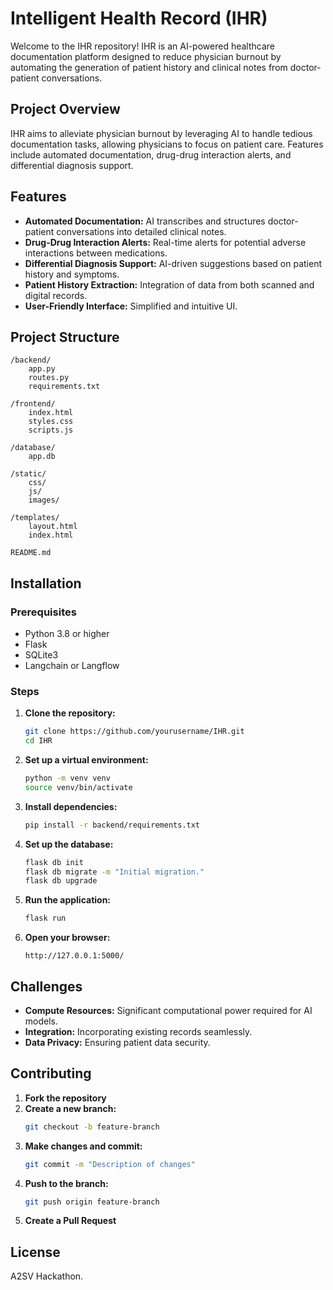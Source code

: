
# Intelligent Health Record (IHR)

Welcome to the IHR repository! IHR is an AI-powered healthcare documentation platform designed to reduce physician burnout by automating the generation of patient history and clinical notes from doctor-patient conversations.

## Project Overview

IHR aims to alleviate physician burnout by leveraging AI to handle tedious documentation tasks, allowing physicians to focus on patient care. Features include automated documentation, drug-drug interaction alerts, and differential diagnosis support.

## Features

- **Automated Documentation:** AI transcribes and structures doctor-patient conversations into detailed clinical notes.
- **Drug-Drug Interaction Alerts:** Real-time alerts for potential adverse interactions between medications.
- **Differential Diagnosis Support:** AI-driven suggestions based on patient history and symptoms.
- **Patient History Extraction:** Integration of data from both scanned and digital records.
- **User-Friendly Interface:** Simplified and intuitive UI.

## Project Structure

```
/backend/
    app.py
    routes.py
    requirements.txt

/frontend/
    index.html
    styles.css
    scripts.js

/database/
    app.db

/static/
    css/
    js/
    images/

/templates/
    layout.html
    index.html

README.md
```

## Installation

### Prerequisites

- Python 3.8 or higher
- Flask
- SQLite3
- Langchain or Langflow

### Steps

1. **Clone the repository:**
   ```sh
   git clone https://github.com/yourusername/IHR.git
   cd IHR
   ```

2. **Set up a virtual environment:**
   ```sh
   python -m venv venv
   source venv/bin/activate
   ```

3. **Install dependencies:**
   ```sh
   pip install -r backend/requirements.txt
   ```

4. **Set up the database:**
   ```sh
   flask db init
   flask db migrate -m "Initial migration."
   flask db upgrade
   ```

5. **Run the application:**
   ```sh
   flask run
   ```

6. **Open your browser:**
   ```
   http://127.0.0.1:5000/
   ```

## Challenges

- **Compute Resources:** Significant computational power required for AI models.
- **Integration:** Incorporating existing records seamlessly.
- **Data Privacy:** Ensuring patient data security.

## Contributing

1. **Fork the repository**
2. **Create a new branch:**
   ```sh
   git checkout -b feature-branch
   ```
3. **Make changes and commit:**
   ```sh
   git commit -m "Description of changes"
   ```
4. **Push to the branch:**
   ```sh
   git push origin feature-branch
   ```
5. **Create a Pull Request**

## License

A2SV Hackathon.

